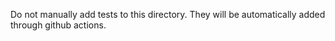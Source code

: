 Do not manually add tests to this directory. They will be automatically added through github actions.